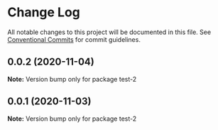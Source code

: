 # Change Log

All notable changes to this project will be documented in this file.
See [Conventional Commits](https://conventionalcommits.org) for commit guidelines.

## 0.0.2 (2020-11-04)

**Note:** Version bump only for package test-2





## 0.0.1 (2020-11-03)

**Note:** Version bump only for package test-2
